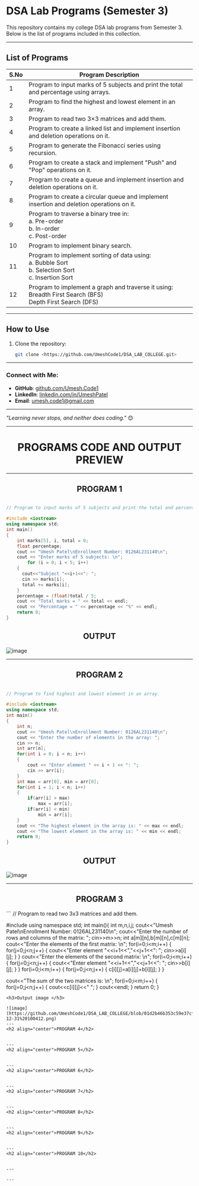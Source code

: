 # DSA Lab Programs (Semester 3)

This repository contains my college DSA lab programs from Semester 3. Below is the list of programs included in this collection.

---

## List of Programs

| S.No | Program Description |
|------|----------------------|
| 1 | Program to input marks of 5 subjects and print the total and percentage using arrays. |
| 2 | Program to find the highest and lowest element in an array. |
| 3 | Program to read two 3×3 matrices and add them. |
| 4 | Program to create a linked list and implement insertion and deletion operations on it. |
| 5 | Program to generate the Fibonacci series using recursion. |
| 6 | Program to create a stack and implement "Push" and "Pop" operations on it. |
| 7 | Program to create a queue and implement insertion and deletion operations on it. |
| 8 | Program to create a circular queue and implement insertion and deletion operations on it. |
| 9    | Program to traverse a binary tree in:<br>  a. Pre-order<br> b. In-order<br>  c. Post-order |
| 10 | Program to implement binary search. |
| 11 | Program to implement sorting of data using:<br> a. Bubble Sort<br> b. Selection Sort<br> c. Insertion Sort |
| 12 | Program to implement a graph and traverse it using:<br>    Breadth First Search (BFS) <br>   Depth First Search (DFS) |

---

## How to Use

1. Clone the repository:
   ```bash
   git clone <https://github.com/UmeshCode1/DSA_LAB_COLLEGE.git>

---





### Connect with Me:
- **GitHub**: [github.com/Umesh.Code1](https://github.com/UmeshCode1)
- **LinkedIn**: [linkedin.com/in/UmeshPatel](https://www.linkedin.com/in/umesh-patel-5647b42a4/)
- **Email**: umesh.code1@gmail.com

---

_"Learning never stops, and neither does coding."_ 😊

---

<h1 align="center">PROGRAMS CODE AND OUTPUT PREVIEW</h1>

---
<h2 align="center">PROGRAM 1</h2>

```cpp

// Program to input marks of 5 subjects and print the total and percentage using arrays.

#include <iostream>
using namespace std;
int main()
{
    int marks[5], i, total = 0;
    float percentage;
    cout << "Umesh Patel\nEnrollment Number: 0126AL231140\n";
    cout << "Enter marks of 5 subjects: \n";
        for (i = 0; i < 5; i++)
    {
      cout<<"Subject "<<i+1<<": ";
      cin >> marks[i];
      total += marks[i];
    }
    percentage = (float)total / 5;
    cout << "Total marks = " << total << endl;
    cout << "Percentage = " << percentage << "%" << endl;
    return 0;
}


```
<h2 align="center"> OUTPUT</h2>


![image](https://github.com/UmeshCode1/DSA_LAB_COLLEGE/blob/01a6763714c483190c5be88793fad6adedf5f20f/Program_1/Screenshot%202024-12-31%20095542.png)

---

<h2 align="center">PROGRAM 2</h2>


```cpp

// Program to find highest and lowest element in an array.

#include <iostream>
using namespace std;
int main()
{
    int n;
    cout << "Umesh Patel\nEnrollment Number: 0126AL231140\n";
    cout << "Enter the number of elements in the array: ";
    cin >> n;
    int arr[n];
    for(int i = 0; i < n; i++)
    {
        cout << "Enter element " << i + 1 << ": ";
        cin >> arr[i];
    }
    int max = arr[0], min = arr[0];
    for(int i = 1; i < n; i++)
    {
        if(arr[i] > max)
            max = arr[i];
        if(arr[i] < min)
            min = arr[i];
    }
    cout << "The highest element in the array is: " << max << endl; 
    cout << "The lowest element in the array is: " << min << endl;
    return 0; 
}

```
<h2 align="center">OUTPUT </h2>

![image ](https://github.com/UmeshCode1/DSA_LAB_COLLEGE/blob/708cc5d24dfa5e1d0ad081cfa7e76d7e88ed8a49/Program_2/Screenshot%202024-12-31%20095915.png)

---
<h2 align="center">PROGRAM 3</h2>
```
// Program to read two 3x3 matrices and add them.

#include <iostream>
using namespace std;
int main(){
int m,n,i,j;
cout<<"Umesh Patel\nEnrollment Number: 0126AL231140\n";
cout<<"Enter the number of rows and columns of the matrix: ";
cin>>m>>n; 
int a[m][n],b[m][n],c[m][n];
cout<<"Enter the elements of the first matrix: \n";
for(i=0;i<m;i++)
{
for(j=0;j<n;j++)
{
cout<<"Enter element "<<i+1<<","<<j+1<<": ";
cin>>a[i][j];
}
}
cout<<"Enter the elements of the second matrix: \n";
for(i=0;i<m;i++)
{
for(j=0;j<n;j++)
{
cout<<"Enter element "<<i+1<<","<<j+1<<": ";
cin>>b[i][j];
}
}
for(i=0;i<m;i++)
{
for(j=0;j<n;j++)
{
c[i][j]=a[i][j]+b[i][j];
}
}

cout<<"The sum of the two matrices is: \n"; 
for(i=0;i<m;i++)
{
for(j=0;j<n;j++)
{
cout<<c[i][j]<<" ";
}
cout<<endl;
}
return 0;
}

```
<h3>Output image </h3>

![image](https://github.com/UmeshCode1/DSA_LAB_COLLEGE/blob/01d2b46b353c59e37cff76e59b2120fa7d3a1bac/Program_3/Screenshot%202024-12-31%20100412.png)
---
<h2 align="center">PROGRAM 4</h2>


---
<h2 align="center">PROGRAM 5</h2>


---
<h2 align="center">PROGRAM 6</h2>


---
<h2 align="center">PROGRAM 7</h2>


---
<h2 align="center">PROGRAM 8</h2>


---
<h2 align="center">PROGRAM 9</h2>


---
<h2 align="center">PROGRAM 10</h2>


---

---

